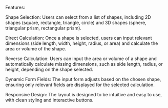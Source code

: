 Features:

Shape Selection: Users can select from a list of shapes, including 2D shapes (square, rectangle, triangle, circle) and 3D shapes (sphere, triangular prism, rectangular prism).

Direct Calculation: Once a shape is selected, users can input relevant dimensions (side length, width, height, radius, or area) and calculate the area or volume of the shape.

Reverse Calculation: Users can input the area or volume of a shape and automatically calculate missing dimensions, such as side length, radius, or height, depending on the shape selected.

Dynamic Form Fields: The input form adjusts based on the chosen shape, ensuring only relevant fields are displayed for the selected calculation.

Responsive Design: The layout is designed to be intuitive and easy to use, with clean styling and interactive buttons.

